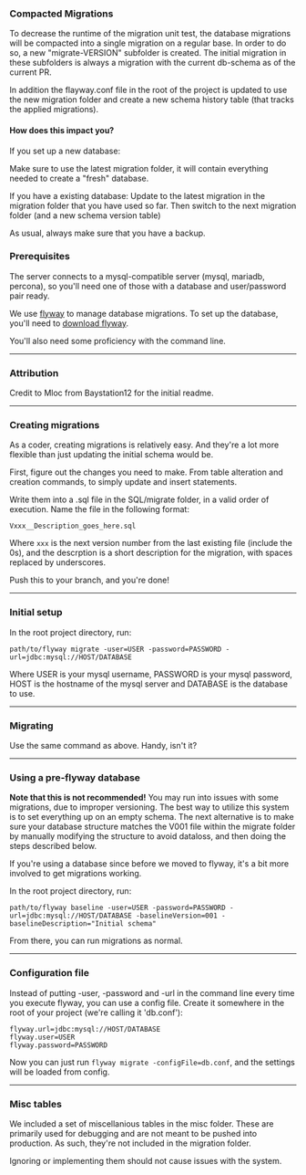 ### Compacted Migrations

To decrease the runtime of the migration unit test, the database migrations will be compacted into a single migration on a regular base.
In order to do so, a new "migrate-VERSION" subfolder is created.
The initial migration in these subfolders is always a migration with the current db-schema as of the current PR.

In addition the flayway.conf file in the root of the project is updated to use the new migration folder and create a new schema history table (that tracks the applied migrations).

#### How does this impact you?

If you set up a new database:

Make sure to use the latest migration folder, it will contain everything needed to create a "fresh" database.

If you have a existing database:
Update to the latest migration in the migration folder that you have used so far.
Then switch to the next migration folder (and a new schema version table)

As usual, always make sure that you have a backup.


### Prerequisites

The server connects to a mysql-compatible server (mysql, mariadb, percona), so you'll need one of those with a database and user/password pair ready.

We use [flyway](https://flywaydb.org/) to manage database migrations. To set up the database, you'll need to [download flyway](https://flywaydb.org/getstarted/download.html).

You'll also need some proficiency with the command line.

----

### Attribution

Credit to Mloc from Baystation12 for the initial readme.

---

### Creating migrations

As a coder, creating migrations is relatively easy. And they're a lot more flexible than just updating the initial schema would be.

First, figure out the changes you need to make. From table alteration and creation commands, to simply update and insert statements.

Write them into a .sql file in the SQL/migrate folder, in a valid order of execution. Name the file in the following format:

    Vxxx__Description_goes_here.sql

Where `xxx` is the next version number from the last existing file (include the 0s), and the descrption is a short description for the migration, with spaces replaced by underscores.

Push this to your branch, and you're done!

---

### Initial setup

In the root project directory, run:

    path/to/flyway migrate -user=USER -password=PASSWORD -url=jdbc:mysql://HOST/DATABASE

Where USER is your mysql username, PASSWORD is your mysql password, HOST is the hostname of the mysql server and DATABASE is the database to use.

---

### Migrating

Use the same command as above. Handy, isn't it?

---

### Using a pre-flyway database

**Note that this is not recommended!**
You may run into issues with some migrations, due to improper versioning. The best way to utilize this system is to set everything up on an empty schema.
The next alternative is to make sure your database structure matches the V001 file within the migrate folder by manually modifying the structure to avoid dataloss, and then doing the steps described below.

If you're using a database since before we moved to flyway, it's a bit more involved to get migrations working.

In the root project directory, run:

    path/to/flyway baseline -user=USER -password=PASSWORD -url=jdbc:mysql://HOST/DATABASE -baselineVersion=001 -baselineDescription="Initial schema"

From there, you can run migrations as normal.

---

### Configuration file

Instead of putting -user, -password and -url in the command line every time you execute flyway, you can use a config file. Create it somewhere in the root of your project (we're calling it 'db.conf'):

    flyway.url=jdbc:mysql://HOST/DATABASE
    flyway.user=USER
    flyway.password=PASSWORD

Now you can just run `flyway migrate -configFile=db.conf`, and the settings will be loaded from config.

---

### Misc tables

We included a set of miscellanious tables in the misc folder. These are primarily used for debugging and are not meant to be pushed into production. As such, they're not included in the migration folder.

Ignoring or implementing them should not cause issues with the system.
